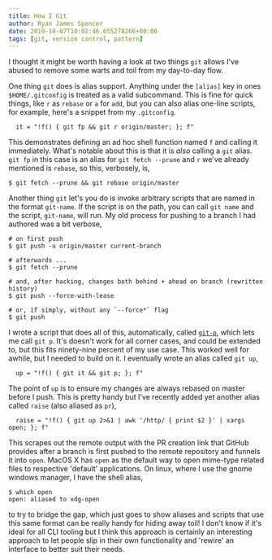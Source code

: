 ```yaml
---
title: How I Git
author: Ryan James Spencer
date: 2019-10-07T10:02:46.655278266+00:00
tags: [git, version control, pattern]
---
```


I thought it might be worth having a look at two things `git` allows I've abused
to remove some warts and toil from my day-to-day flow.

One thing `git` does is alias support. Anything under the `[alias]` key in ones
`$HOME/.gitconfig` is treated as a valid subcommand. This is fine for quick
things, like `r` as `rebase` or `a` for `add`, but you can also alias one-line
scripts, for example, here's a snippet from my `.gitconfig`.

```
  it = "!f() { git fp && git r origin/master; }; f"
```

This demonstrates defining an ad hoc shell function named `f` and calling it
immediately. What's notable about this is that it is _also_ calling a `git`
alias. `git fp` in this case is an alias for `git fetch --prune` and `r` we've
already mentioned is `rebase`, so this, verbosely, is,

```
$ git fetch --prune && git rebase origin/master
```

Another thing `git` let's you do is invoke arbitrary scripts that are named in
the format `git-name`. If the script is on the path, you can call `git name` and
the script, `git-name`, will run. My old process for pushing to a branch I had
authored was a bit verbose,

```
# on first push
$ git push -u origin/master current-branch

# afterwards ...
$ git fetch --prune

# and, after hacking, changes both behind + ahead on branch (rewritten history)
$ git push --force-with-lease

# or, if simply, without any `--force*` flag
$ git push
```

I wrote a script that does all of this, automatically, called
[`git-p`](https://github.com/justanotherdot/gits/blob/master/scripts/git-p),
which lets me call `git p`. It's doesn't work for all corner cases, and could be
extended to, but this fits ninety-nine percent of my use case. This worked well
for awhile, but I needed to build on it. I eventually wrote an alias called `git
up`,

```
  up = "!f() { git it && git p; }; f"
```

The point of `up` is to ensure my changes are always rebased on master before I
push. This is pretty handy but I've recently added yet another alias called
`raise` (also aliased as `pr`),

```
  raise = "!f() { git up 2>&1 | awk '/http/ { print $2 }' | xargs open; }; f"
```

This scrapes out the remote output with the PR creation link that GitHub
provides after a branch is first pushed to the remote repository and funnels it
into `open`. MacOS X has `open` as the default way to open mime-type related
files to respective 'default' applications. On linux, where I use the gnome
windows manager, I have the shell alias,

```
$ which open
open: aliased to xdg-open
```

to try to bridge the gap, which just goes to show aliases and scripts that use
this same format can be really handy for hiding away toil! I don't know if it's
ideal for all CLI tooling but I think this approach is certainly an interesting
approach to let people slip in their own functionality and 'rewire' an interface
to better suit their needs.
